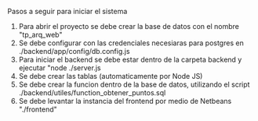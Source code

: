 Pasos a seguir para iniciar el sistema

1) Para abrir el proyecto se debe crear la base de datos con el nombre "tp_arq_web"
2) Se debe configurar con las credenciales necesiaras para postgres en ./backend/app/config/db.config.js
3) Para iniciar el backend se debe estar dentro de la carpeta backend y ejecutar "node ./server.js
4) Se debe crear las tablas (automaticamente por Node JS)
5) Se debe crear la funcion dentro de la base de datos, utilizando el script ./backend/utiles/function_obtener_puntos.sql
6) Se debe levantar la instancia del frontend por medio de Netbeans "./frontend"